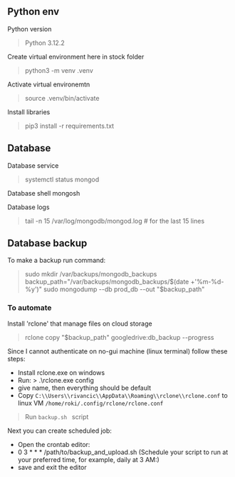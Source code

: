## Python env

Python version
> Python 3.12.2

Create virtual environment here in stock folder
> python3 -m venv .venv

Activate virtual environemtn
> source .venv/bin/activate

Install libraries
> pip3 install -r requirements.txt

## Database

Database service
> systemctl status mongod

Database shell
mongosh
> 

Database logs
> tail -n 15 /var/log/mongodb/mongod.log # for the last 15 lines

## Database backup

To make a backup run command:
> sudo mkdir /var/backups/mongodb_backups
> backup_path="/var/backups/mongodb_backups/$(date +'%m-%d-%y')"
> sudo mongodump --db prod_db --out "$backup_path"

### To automate 

Install 'rclone' that manage files on cloud storage
> rclone copy "$backup_path" googledrive:db_backup --progress

Since I cannot authenticate on no-gui machine (linux terminal) follow these steps:

* Install rclone.exe on windows
* Run: > .\rclone.exe config
* give name, then everything should be default
* Copy `C:\\Users\\rivancic\\AppData\\Roaming\\rclone\\rclone.conf` to linux VM `/home/roki/.config/rclone/rclone.conf`

> Run `backup.sh ` script

Next you can create scheduled job:

* Open the crontab editor:
* 0 3 * * * /path/to/backup_and_upload.sh (Schedule your script to run at your preferred time, for example, daily at 3 AM:)
* save and exit the editor
